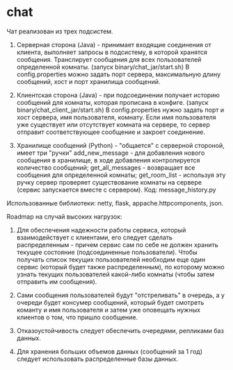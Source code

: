 # chat

Чат реализован из трех подсистем.
1. Серверная сторона (Java) - принимает входящие соединения от клиента, выполняет запросы в подсистему, в которой хранятся сообщения. Транслирует сообщения для всех пользователей определенной комнаты. (запуск binary/chat_jar/start.sh) 
В config.properties можно задать порт сервера, максимальную длину сообщений, хост и порт хранилища сообщений.

2. Клиентская сторона (Java) - при подсоединении получает историю сообщений для комнаты, которая прописана в конфиге. (запуск binary/chat_client_jar/start.sh)
В config.properties нужно задать порт и хост сервера, имя пользователя, комнату.
Если имя пользователя уже существует или отсутствует комната на сервере, то сервер отправит соответствующее сообщение и закроет соединение.

3. Хранилище сообщений (Python) - "общается" с серверной стороной, имеет три "ручки" add_new_message - для добавления нового сообщения в хранилище, в ходе добавления контролируется количество сообщений; get_all_messages - возвращает все сообщения для определенной комнаты; get_room_list - используя эту ручку сервер проверяет существование комнаты на сервере (сервис запускается вместе с сервером).
Код: message_history.py

Использованные библиотеки: netty, flask, appache.httpcomponents, json.



Roadmap на случай высоких нагрузок:
1. Для обеспечения надежности работы сервиса, который взаимодействует с клиентами, его следует сделать распределенным - причем сервис сам по себе не должен хранить текущее состояние (подсоединенные пользователи). Чтобы получать список текущих пользователей необходим еще один сервис (который будет также распределенным), по которому можно узнать текущих пользователей какой-либо комнаты (чтобы затем отправить им сообщения).

2. Сами сообщения пользователей будут "отстреливать" в очередь, а у очереди будет консумер сообщений, который будет смотреть команту и имя пользователя и затем уже оповещать нужных клиентов о том, что пришло сообщение. 

3. Отказоустойчивость следует обеспечить очередями, репликами баз данных.

4. Для хранения больших объемов данных (сообщений за 1 год) следует использовать распределенные базы данных.
